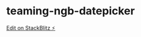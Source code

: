 # teaming-ngb-datepicker

[Edit on StackBlitz ⚡️](https://stackblitz.com/edit/teaming-ngb-datepicker)